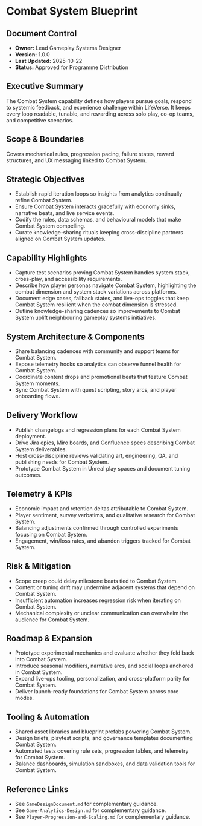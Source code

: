 # Combat System Blueprint
## Document Control
- **Owner:** Lead Gameplay Systems Designer
- **Version:** 1.0.0
- **Last Updated:** 2025-10-22
- **Status:** Approved for Programme Distribution

## Executive Summary
The Combat System capability defines how players pursue goals, respond to systemic feedback, and
experience challenge within LifeVerse. It keeps every loop readable, tunable, and rewarding across
solo play, co-op teams, and competitive scenarios.

## Scope & Boundaries
Covers mechanical rules, progression pacing, failure states, reward structures, and UX messaging
linked to Combat System.

## Strategic Objectives
- Establish rapid iteration loops so insights from analytics continually refine Combat System.
- Ensure Combat System interacts gracefully with economy sinks, narrative beats, and live service events.
- Codify the rules, data schemas, and behavioural models that make Combat System compelling.
- Curate knowledge-sharing rituals keeping cross-discipline partners aligned on Combat System updates.

## Capability Highlights
- Capture test scenarios proving Combat System handles system stack, cross-play, and accessibility requirements.
- Describe how player personas navigate Combat System, highlighting the combat dimension and system stack variations across platforms.
- Document edge cases, fallback states, and live-ops toggles that keep Combat System resilient when the combat dimension is stressed.
- Outline knowledge-sharing cadences so improvements to Combat System uplift neighbouring gameplay systems initiatives.

## System Architecture & Components
- Share balancing cadences with community and support teams for Combat System.
- Expose telemetry hooks so analytics can observe funnel health for Combat System.
- Coordinate content drops and promotional beats that feature Combat System moments.
- Sync Combat System with quest scripting, story arcs, and player onboarding flows.

## Delivery Workflow
- Publish changelogs and regression plans for each Combat System deployment.
- Drive Jira epics, Miro boards, and Confluence specs describing Combat System deliverables.
- Host cross-discipline reviews validating art, engineering, QA, and publishing needs for Combat System.
- Prototype Combat System in Unreal play spaces and document tuning outcomes.

## Telemetry & KPIs
- Economic impact and retention deltas attributable to Combat System.
- Player sentiment, survey verbatims, and qualitative research for Combat System.
- Balancing adjustments confirmed through controlled experiments focusing on Combat System.
- Engagement, win/loss rates, and abandon triggers tracked for Combat System.

## Risk & Mitigation
- Scope creep could delay milestone beats tied to Combat System.
- Content or tuning drift may undermine adjacent systems that depend on Combat System.
- Insufficient automation increases regression risk when iterating on Combat System.
- Mechanical complexity or unclear communication can overwhelm the audience for Combat System.

## Roadmap & Expansion
- Prototype experimental mechanics and evaluate whether they fold back into Combat System.
- Introduce seasonal modifiers, narrative arcs, and social loops anchored in Combat System.
- Expand live-ops tooling, personalization, and cross-platform parity for Combat System.
- Deliver launch-ready foundations for Combat System across core modes.

## Tooling & Automation
- Shared asset libraries and blueprint prefabs powering Combat System.
- Design briefs, playtest scripts, and governance templates documenting Combat System.
- Automated tests covering rule sets, progression tables, and telemetry for Combat System.
- Balance dashboards, simulation sandboxes, and data validation tools for Combat System.

## Reference Links
- See `GameDesignDocument.md` for complementary guidance.
- See `Game-Analytics-Design.md` for complementary guidance.
- See `Player-Progression-and-Scaling.md` for complementary guidance.
